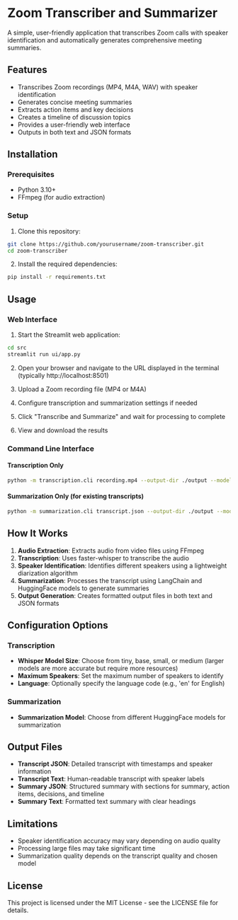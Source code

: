 # Zoom Transcriber and Summarizer

A simple, user-friendly application that transcribes Zoom calls with speaker identification and automatically generates comprehensive meeting summaries.

## Features

- Transcribes Zoom recordings (MP4, M4A, WAV) with speaker identification
- Generates concise meeting summaries
- Extracts action items and key decisions
- Creates a timeline of discussion topics
- Provides a user-friendly web interface
- Outputs in both text and JSON formats

## Installation

### Prerequisites

- Python 3.10+
- FFmpeg (for audio extraction)

### Setup

1. Clone this repository:
```bash
git clone https://github.com/yourusername/zoom-transcriber.git
cd zoom-transcriber
```

2. Install the required dependencies:
```bash
pip install -r requirements.txt
```

## Usage

### Web Interface

1. Start the Streamlit web application:
```bash
cd src
streamlit run ui/app.py
```

2. Open your browser and navigate to the URL displayed in the terminal (typically http://localhost:8501)

3. Upload a Zoom recording file (MP4 or M4A)

4. Configure transcription and summarization settings if needed

5. Click "Transcribe and Summarize" and wait for processing to complete

6. View and download the results

### Command Line Interface

#### Transcription Only

```bash
python -m transcription.cli recording.mp4 --output-dir ./output --model-size base --max-speakers 2
```

#### Summarization Only (for existing transcripts)

```bash
python -m summarization.cli transcript.json --output-dir ./output --model google/flan-t5-large
```

## How It Works

1. **Audio Extraction**: Extracts audio from video files using FFmpeg
2. **Transcription**: Uses faster-whisper to transcribe the audio
3. **Speaker Identification**: Identifies different speakers using a lightweight diarization algorithm
4. **Summarization**: Processes the transcript using LangChain and HuggingFace models to generate summaries
5. **Output Generation**: Creates formatted output files in both text and JSON formats

## Configuration Options

### Transcription

- **Whisper Model Size**: Choose from tiny, base, small, or medium (larger models are more accurate but require more resources)
- **Maximum Speakers**: Set the maximum number of speakers to identify
- **Language**: Optionally specify the language code (e.g., 'en' for English)

### Summarization

- **Summarization Model**: Choose from different HuggingFace models for summarization

## Output Files

- **Transcript JSON**: Detailed transcript with timestamps and speaker information
- **Transcript Text**: Human-readable transcript with speaker labels
- **Summary JSON**: Structured summary with sections for summary, action items, decisions, and timeline
- **Summary Text**: Formatted text summary with clear headings

## Limitations

- Speaker identification accuracy may vary depending on audio quality
- Processing large files may take significant time
- Summarization quality depends on the transcript quality and chosen model

## License

This project is licensed under the MIT License - see the LICENSE file for details.
